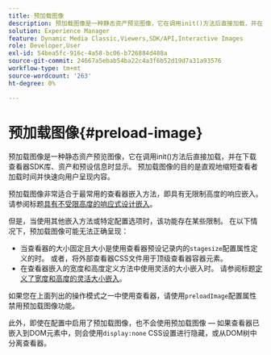```yaml
---
title: 预加载图像
description: 预加载图像是一种静态资产预览图像，它在调用init()方法后直接加载，并在下载查看器SDK库、资产和预设信息时显示。 预加载图像的目的是直观地缩短查看者加载时间并快速向用户呈现内容。
solution: Experience Manager
feature: Dynamic Media Classic,Viewers,SDK/API,Interactive Images
role: Developer,User
exl-id: 54bea5fc-916c-4a58-bc06-b726884d488a
source-git-commit: 24667a5ebab54ba22c4a3f6b52d19d7a31a93576
workflow-type: tm+mt
source-wordcount: '263'
ht-degree: 0%

---
```


# 预加载图像{#preload-image}

预加载图像是一种静态资产预览图像，它在调用init()方法后直接加载，并在下载查看器SDK库、资产和预设信息时显示。 预加载图像的目的是直观地缩短查看者加载时间并快速向用户呈现内容。

预加载图像非常适合于最常用的查看器嵌入方法，即具有无限制高度的响应嵌入。 请参阅标题[具有不受限高度的响应式设计嵌入](../../c-html5-aem-asset-viewers/c-html5-aem-interactive-images/c-html5-aem-interactive-images.md#section-6bb5d3c502544ad18a58eafe12a13435)。

但是，当使用其他嵌入方法或特定配置选项时，该功能存在某些限制。 在以下情况下，预加载图像可能无法正确呈现：

* 当查看器的大小固定且大小是使用查看器预设记录内的`stagesize`配置属性定义的时。 或者，将外部查看器CSS文件用于顶级查看器容器元素。
* 在查看器嵌入的宽度和高度定义方法中使用灵活的大小嵌入时。 请参阅标题[定义了宽度和高度的灵活大小嵌入](../../c-html5-aem-asset-viewers/c-html5-aem-interactive-images/c-html5-aem-interactive-images.md#section-6bb5d3c502544ad18a58eafe12a13435)。

如果您在上面列出的操作模式之一中使用查看器，请使用`preloadImage`配置属性禁用预加载图像功能。

此外，即使在配置中启用了预加载图像，也不会使用预加载图像 — 如果查看器已嵌入到DOM元素中，则会使用`display:none` CSS设置进行隐藏，或从DOM树中分离查看器。
